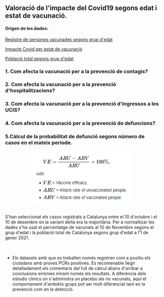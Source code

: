 ## Valoració de l'impacte del Covid19 segons edat i estat de vacunació.

#### Origen de les dades:
[Registre de persones vacunades segons grup d'edat](https://analisi.transparenciacatalunya.cat/Salut/Vacunaci-per-al-COVID-19-dosis-administrades-per-r/tp23-dey4/data)

[Impacte Covid per estat de vacunació](https://analisi.transparenciacatalunya.cat/Salut/Impacte-del-COVID-19-per-estat-de-vacunaci-/6izj-g3sb)

[Població total segons grup d'edat](https://www.idescat.cat/pub/?id=aec&n=253)


### 1. Com afecta la vacunació per a la prevenció de contagis?
### 2. Com afecta la vacunació per a la prevenció d'hospitalitzacions?
### 3. Com afecta la vacunació per a la prevenció d'ingressos a les UCIS?
### 4. Com afecta la vacunació per a la prevenció de defuncions?
### 5.Càlcul de la probabilitat de defunció segons número de casos en el mateix període.

<p align="center">
<img   src="./img/eficacia.PNG">

</p>

<br>
S'han seleccionat els casos registrats a Catalunya entre el 10 d'octubre i el 10 de desembre on la variant delta era la majoritària. Per a normalitzar les dades s'ha usat el percentatge de vacunats al 10 de Novembre segons el grup d'edat i la població total de Catalunya segons grup d'edat a l'1 de gener 2021.
<br><br><br>

* Els datasets amb que es treballen només registren com a positiu els ciutadans amb proves PCRs positives. Es recomenable llegir detalladament els comentaris del full de càlcul abans d'arribar a conclusions errònies mirant només els resultats. A diferència dels estudis clínics on s'administra un placebo als no vacunats, aquí el comportament d'ambdós grups pot ser molt diferenciat tant en la prevenció com en la detecció. 